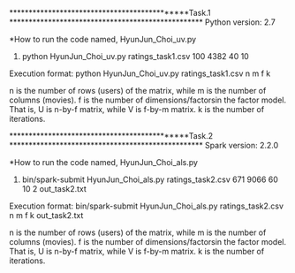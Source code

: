 *********************************************Task.1 **************************************************
Python version: 2.7

*How to run the code named, HyunJun_Choi_uv.py
1) python HyunJun_Choi_uv.py ratings_task1.csv 100 4382 40 10

Execution format: python HyunJun_Choi_uv.py ratings_task1.csv n m f k

n is the number of rows (users) of the matrix, while m is the number of columns (movies).
f is the number of dimensions/factorsin the factor model. That is, U is n-by-f matrix, while V is f-by-m matrix.
k is the number of iterations.




*********************************************Task.2 **************************************************
Spark version: 2.2.0

*How to run the code named, HyunJun_Choi_als.py
1) bin/spark-submit HyunJun_Choi_als.py ratings_task2.csv 671 9066 60 10 2 out_task2.txt

Execution format: bin/spark-submit HyunJun_Choi_als.py ratings_task2.csv n m f k out_task2.txt

n is the number of rows (users) of the matrix, while m is the number of columns (movies).
f is the number of dimensions/factorsin the factor model. That is, U is n-by-f matrix, while V is f-by-m matrix.
k is the number of iterations.
